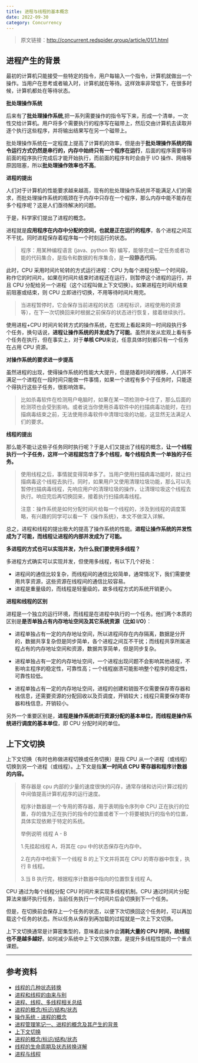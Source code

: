 ```yaml
---
title: 进程与线程的基本概念
date: 2022-09-30
category: Concurrency
---
```


> 原文链接：http://concurrent.redspider.group/article/01/1.html

## 进程产生的背景

最初的计算机只能接受一些特定的指令，用户每输入一个指令，计算机就做出一个操作。当用户在思考或者输入时，计算机就在等待。这样效率非常低下，在很多时候，计算机都处在等待状态。

**批处理操作系统**

后来有了**批处理操作系统**,把一系列需要操作的指令写下来，形成一个清单，一次性交给计算机。用户将多个需要执行的程序写在磁带上，然后交由计算机去读取并逐个执行这些程序，并将输出结果写在另一个磁带上。

批处理操作系统在一定程度上提高了计算机的效率，但是由于**批处理操作系统的指令运行方式仍然是串行的，内存中始终只有一个程序在运行**，后面的程序需要等待前面的程序执行完成后才能开始执行，而前面的程序有时会由于 I/O 操作、网络等原因阻塞，所以**批处理操作效率也不高**。

**进程的提出**

人们对于计算机的性能要求越来越高，现有的批处理操作系统并不能满足人们的需求，而批处理操作系统的瓶颈在于内存中只存在一个程序，那么内存中能不能存在多个程序呢？这是人们亟待解决的问题。

于是，科学家们提出了进程的概念。

进程就是**应用程序在内存中分配的空间，也就是正在运行的程序**，各个进程之间互不干扰。同时进程保存着程序每一个时刻运行的状态。

> 程序：用某种编程语言 (java、python 等) 编写，能够完成一定任务或者功能的代码集合，是指令和数据的有序集合，是**一段静态代码**。

此时，CPU 采用时间片轮转的方式运行进程：CPU 为每个进程分配一个时间段，称作它的时间片。如果在时间片结束时进程还在运行，则暂停这个进程的运行，并且 CPU 分配给另一个进程（这个过程叫做上下文切换）。如果进程在时间片结束前阻塞或结束，则 CPU 立即进行切换，不用等待时间片用完。 

>当进程暂停时，它会保存当前进程的状态（进程标识，进程使用的资源等），在下一次切换回来时根据之前保存的状态进行恢复，接着继续执行。

使用进程+CPU 时间片轮转方式的操作系统，在宏观上看起来同一时间段执行多个任务，换句话说，**进程让操作系统的并发成为了可能**。虽然并发从宏观上看有多个任务在执行，但在事实上，对于**单核 CPU**来说，任意具体时刻都只有一个任务在占用 CPU 资源。

**对操作系统的要求进一步提高**

虽然进程的出现，使得操作系统的性能大大提升，但是随着时间的推移，人们并不满足一个进程在一段时间只能做一件事情，如果一个进程有多个子任务时，只能逐个得执行这些子任务，很影响效率。

> 比如杀毒软件在检测用户电脑时，如果在某一项检测中卡住了，那么后面的检测项也会受到影响。或者说当你使用杀毒软件中的扫描病毒功能时，在扫描病毒结束之前，无法使用杀毒软件中清理垃圾的功能，这显然无法满足人们的要求。

**线程的提出**

那么能不能让这些子任务同时执行呢？于是人们又提出了线程的概念，**让一个线程执行一个子任务，这样一个进程就包含了多个线程，每个线程负责一个单独的子任务。**

> 使用线程之后，事情就变得简单多了。当用户使用扫描病毒功能时，就让扫描病毒这个线程去执行。同时，如果用户又使用清理垃圾功能，那么可以先暂停扫描病毒线程，先响应用户的清理垃圾的操作，让清理垃圾这个线程去执行。响应完后再切换回来，接着执行扫描病毒线程。
>
> 注意：操作系统是如何分配时间片给每一个线程的，涉及到线程的调度策略，有兴趣的同学可以看一下《操作系统》，本文不做深入详解。

总之，进程和线程的提出极大的提高了操作系统的性能。**进程让操作系统的并发性成为了可能，而线程让进程的内部并发成为了可能。**

**多进程的方式也可以实现并发，为什么我们要使用多线程？**

多进程方式确实可以实现并发，但使用多线程，有以下几个好处：

- 进程间的通信比较复杂，而线程间的通信比较简单，通常情况下，我们需要使用共享资源，这些资源在线程间的通信比较容易。
- 进程是重量级的，而线程是轻量级的，故多线程方式的系统开销更小。

**进程和线程的区别**

进程是一个独立的运行环境，而线程是在进程中执行的一个任务。他们两个本质的区别是**是否单独占有内存地址空间及其它系统资源（比如 I/O）**：

* 进程单独占有一定的内存地址空间，所以进程间存在内存隔离，数据是分开的，数据共享复杂但是同步简单，各个进程之间互不干扰；而线程共享所属进程占有的内存地址空间和资源，数据共享简单，但是同步复杂。 

* 进程单独占有一定的内存地址空间，一个进程出现问题不会影响其他进程，不影响主程序的稳定性，可靠性高；一个线程崩溃可能影响整个程序的稳定性，可靠性较低。 
* 进程单独占有一定的内存地址空间，进程的创建和销毁不仅需要保存寄存器和栈信息，还需要资源的分配回收以及页调度，开销较大；线程只需要保存寄存器和栈信息，开销较小。

另外一个重要区别是，**进程是操作系统进行资源分配的基本单位，而线程是操作系统进行调度的基本单位**，即 CPU 分配时间的单位。

## 上下文切换
上下文切换（有时也称做进程切换或任务切换）是指 CPU 从一个进程（或线程）切换到另一个进程（或线程）。上下文是指**某一时间点 CPU 寄存器和程序计数器的内容。**

> 寄存器是 cpu 内部的少量的速度很快的闪存，通常存储和访问计算过程的中间值提高计算机程序的运行速度。
>
> 程序计数器是一个专用的寄存器，用于表明指令序列中 CPU 正在执行的位置，存的值为正在执行的指令的位置或者下一个将要被执行的指令的位置，具体实现依赖于特定的系统。
>
> 举例说明 线程 A - B  
>
> 1.先挂起线程 A，将其在 cpu 中的状态保存在内存中。  
>
> 2.在内存中检索下一个线程 B 的上下文并将其在 CPU 的寄存器中恢复，执行 B 线程。  
>
> 3.当 B 执行完，根据程序计数器中指向的位置恢复线程 A。

CPU 通过为每个线程分配 CPU 时间片来实现多线程机制。CPU 通过时间片分配算法来循环执行任务，当前任务执行一个时间片后会切换到下一个任务。

但是，在切换前会保存上一个任务的状态，以便下次切换回这个任务时，可以再加载这个任务的状态。所以任务从保存到再加载的过程就是一次上下文切换。

上下文切换通常是计算密集型的，意味着此操作会**消耗大量的 CPU 时间，故线程也不是越多越好**。如何减少系统中上下文切换次数，是提升多线程性能的一个重点课题。

---

## 参考资料

- [线程的几种状态转换](http://www.cnblogs.com/jijijiefang/articles/7222955.html)
- [进程和线程的由来与别](https://blog.csdn.net/whl_program/article/details/70217354)
- [进程、线程、多线程相关总结](https://www.cnblogs.com/fuchongjundream/p/3829508.html)
- [进程的概念/标识/结构/状态](https://blog.csdn.net/derkampf/article/details/60477317)
- [操作系统 - 进程的概念](http://www.cnblogs.com/tianlangshu/p/5224178.html)
- [进程管理笔记一、进程的概念及其产生的背景](https://blog.csdn.net/xd_hebuters/article/details/79590441#一进程产生的背景)
- [上下文切换](http://ifeve.com/context-switch-definition/)
- [进程的概念/标识/结构/状态](https://blog.csdn.net/derkampf/article/details/60477317)
- [线程的生命周期及状态转换详解](https://blog.csdn.net/asdf_1024/article/details/78978437)
- [进程与线程](https://www.liaoxuefeng.com/wiki/0014316089557264a6b348958f449949df42a6d3a2e542c000/0014319272686365ec7ceaeca33428c914edf8f70cca383000) 
